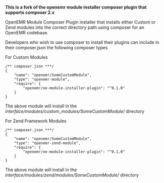 **This is a fork of the openemr module installer composer plugin that supports composer 2.x**

OpenEMR Module Composer Plugin installer that installs either Custom or Zend modules into the correct directory path using composer for an OpenEMR codebase.

Developers who wish to use composer to install their plugins can include in their composer.json the following composer types

For Custom Modules

```
/** composer.json ***/
{
    "name": "openemr/SomeCustomModule",
    "type": "openemr-module",
    "require": {
        "openemr/oe-module-installer-plugin": "^0.1.0"
    }
}
```
The above module will install in the *interface/modules/custom_modules/SomeCustomModule/* directory

For Zend Framework Modules

```
/** composer.json ***/
{
    "name": "openemr/SomeCustomModule",
    "type": "openemr-zend-module",
    "require": {
        "openemr/oe-module-installer-plugin": "^0.1.0"
    }
}
```
The above module will install in the *interface/modules/zend/modules/SomeCustomModule/* directory
